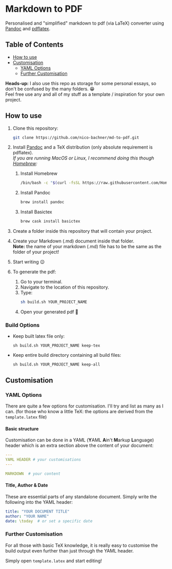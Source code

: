 # Markdown to PDF

Personalised and "simplified" markdown to pdf (via LaTeX) converter using [Pandoc](https://pandoc.org) and [pdflatex](https://www.latex-project.org).

## Table of Contents
- [How to use](#How-to-use)
- [Customisation](#Customisation)
    - [YAML Options](#YAML-Options)
    - [Further Customisation](#Further-Customisation)

**Heads-up:** I also use this repo as storage for some personal essays, so don't be confused by the many folders. :grin: \
Feel free use any and all of my stuff as a template / inspiration for your own project.

## How to use

1. Clone this repository:
    ``` sh
    git clone https://github.com/nico-bachner/md-to-pdf.git
    ```
0. Install [Pandoc](https://pandoc.org/installing.html) and a TeX distribution (only absolute requirement is pdflatex). \
*If you are running MacOS or Linux, I recommend doing this though [Homebrew](https://brew.sh):*

    1. Install Homebrew
        ``` sh
        /bin/bash -c "$(curl -fsSL https://raw.githubusercontent.com/Homebrew/install/master/install.sh)"
        ```
    2. Install Pandoc
        ``` sh
        brew install pandoc
        ```
    3. Install Basictex
        ``` sh
        brew cask install basictex
        ```
0. Create a folder inside this repository that will contain your project.
0. Create your Markdown (.md) document inside that folder. \
**Note:**  the name of your markdown (.md) file has to be the same as the folder of your project!
0. Start writing :wink:
0. To generate the pdf:
    1. Go to your terminal.
    0. Navigate to the location of this repository.
    0. Type:
        ``` sh
        sh build.sh YOUR_PROJECT_NAME
        ```
    0. Open your generated pdf :tada:



### Build Options
- Keep built latex file only:
    ```
    sh build.sh YOUR_PROJECT_NAME keep-tex
    ```
- Keep entire build directory containing all build files: 
    ```
    sh build.sh YOUR_PROJECT_NAME keep-all
    ```

## Customisation
### YAML Options
There are quite a few options for customisation. I'll try and list as many as I can. (for those who know a little TeX: the options are derived from the `template.latex` file)

#### Basic structure
Customisation can be done in a YAML (**Y**AML **A**in't **M**arkup **L**anguage) header which is an extra section above the content of your document:
``` YAML
---
YAML HEADER # your customisations
---

MARKDOWN  # your content
```

#### Title, Author & Date
These are essential parts of any standalone document. Simply write the following into the YAML header:
``` YAML
title: "YOUR DOCUMENT TITLE"
author: "YOUR NAME"
date: \today  # or set a specific date
```

### Further Customisation
For all those with basic TeX knowledge, it is really easy to customise the build output even further than just through the YAML header.

Simply open `template.latex` and start editing!
